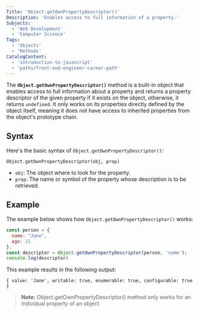 ```yaml
---
Title: 'Object.getOwnPropertyDescriptor()' 
Description: 'Enables access to full information of a property.' 
Subjects: 
  - 'Web Development'
  - 'Computer Science'  
Tags: 
  - 'Objects'
  - 'Methods'  
CatalogContent: 
  - 'introduction-to-javascript'
  - 'paths/front-end-engineer-career-path'
---
```


The **`Object.getOwnPropertyDescriptor()`** method is a built-in object that enables access to full information about a property and returns a property descriptor of the given property if it exists on the object, otherwise, it returns `undefined`. It only works on its properties directly defined by the object itself, meaning it does not have access to inherited properties from the object's prototype chain.

## Syntax

Here's the basic syntax of `Object.getOwnPropertyDescriptor()`:

```pseudo
Object.getOwnPropertyDescriptor(obj, prop)
```

- `obj`: The object where to look for the property.
- `prop`: The name or symbol of the property whose description is to be retrieved.

## Example

The example below shows how `Object.getOwnPropertyDescriptor()` works:

```JavaScript
const person = {
  name: "Jane",
  age: 21
};
const descriptor = Object.getOwnPropertyDescriptor(person, 'name');
console.log(descriptor)
```

This example results in the following output:

```shell
{ value: 'Jane', writable: true, enumerable: true, configurable: true }
```

> **Note:** Object.getOwnPropertyDescriptor() method only works for an individual property of an object
